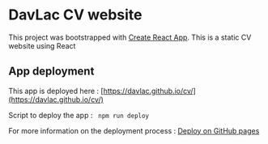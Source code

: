 # DavLac CV website

This project was bootstrapped with [Create React App](https://github.com/facebook/create-react-app).
This is a static CV website using React

## App deployment

This app is deployed here : [https://davlac.github.io/cv/](https://davlac.github.io/cv/)

Script to deploy the app : `` npm run deploy``

For more information on the deployment process : [Deploy on GitHub pages](https://github.com/gitname/react-gh-pages)